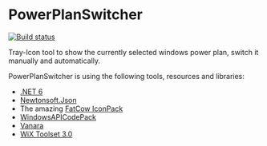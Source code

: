 # PowerPlanSwitcher

[![Build status](https://ci.appveyor.com/api/projects/status/k4umrwnp4grsp164/branch/main?svg=true)](https://ci.appveyor.com/project/SebastianBecker2/powerplanswitcher/branch/main)

Tray-Icon tool to show the currently selected windows power plan, switch it manually and automatically.

PowerPlanSwitcher is using the following tools, resources and libraries:

- [.NET 6](https://docs.microsoft.com/en-us/dotnet/core/whats-new/dotnet-6)
- [Newtonsoft.Json](https://www.newtonsoft.com/json)
- The amazing [FatCow IconPack](https://www.fatcow.com/free-icons)
- [WindowsAPICodePack](https://github.com/contre/Windows-API-Code-Pack-1.1)
- [Vanara](https://github.com/dahall/Vanara)
- [WiX Toolset 3.0](https://wixtoolset.org/)
